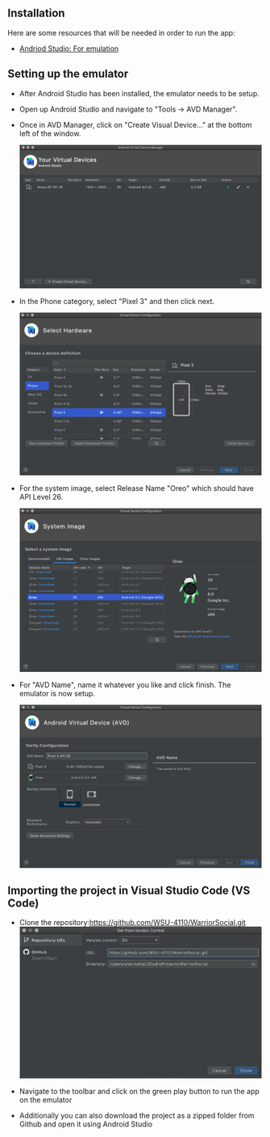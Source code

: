 ## Installation

Here are some resources that will be needed in order to run the app:

- [Andriod Studio: For emulation](https://developer.android.com/studio)

## Setting up the emulator

- After Android Studio has been installed, the emulator needs to be setup.

- Open up Android Studio and navigate to "Tools -> AVD Manager".

- Once in AVD Manager, click on "Create Visual Device..." at the bottom left of the window.

  ![Image](https://github.com/WSU-4110/WarriorSocial/blob/main/newfolder/1.png)

- In the Phone category, select "Pixel 3" and then click next.

  ![Image](https://github.com/WSU-4110/WarriorSocial/blob/main/newfolder/2.png)

- For the system image, select Release Name "Oreo" which should have API Level 26.

  ![Image](https://github.com/WSU-4110/WarriorSocial/blob/main/newfolder/3.png)

- For "AVD Name", name it whatever you like and click finish. The emulator is now setup.

  ![Image](https://github.com/WSU-4110/WarriorSocial/blob/main/newfolder/4.png)

## Importing the project in Visual Studio Code (VS Code)

- Clone the repository:https://github.com/WSU-4110/WarriorSocial.git
  ![Image](https://github.com/WSU-4110/WarriorSocial/blob/main/newfolder/6.png)
  
- Navigate to the toolbar and click on the green play button to run the app on the emulator
- Additionally you can also download the project as a zipped folder from Github and open it using Android Studio 


